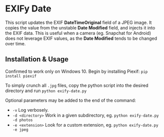 EXIFy Date
==========

This script updates the EXIF **DateTimeOriginal** field of a JPEG image. It copies the value from the unstable **Date Modified** field, and injects it into the EXIF data. This is useful when a camera (eg. Snapchat for Android) does not leverage EXIF values, as the **Date Modified** tends to be changed over time.


Installation & Usage
--------------------

Confirmed to work only on Windows 10. Begin by installing Piexif:
``pip install piexif``

To simply crunch all ``.jpg`` files, copy the python script into the desired directory and run 
``python exify-date.py``

Optional parameters may be added to the end of the command:
- ``-v`` Log verbosely.
- ``-d <directory>`` Work in a given subdirectory, eg. ``python exify-date.py -d photos``
- ``-e <extension>`` Look for a custom extension, eg. ``python exify-date.py -e jpeg``
